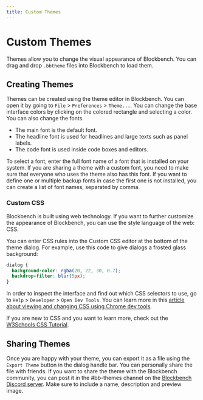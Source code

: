 ```yaml
---
title: Custom Themes
---
```


# Custom Themes

Themes allow you to change the visual appearance of Blockbench. You can drag and drop `.bbtheme` files into Blockbench to load them.

## Creating Themes

Themes can be created using the theme editor in Blockbench. You can open it by going to `File` > `Preferences` > `Theme...`.
You can change the base interface colors by clicking on the colored rectangle and selecting a color. You can also change the fonts.

* The main font is the default font.
* The headline font is used for headlines and large texts such as panel labels.
* The code font is used inside code boxes and editors.

To select a font, enter the full font name of a font that is installed on your system.
If you are sharing a theme with a custom font, you need to make sure that everyone who uses the theme also has this font.
If you want to define one or multiple backup fonts in case the first one is not installed, you can create a list of font names, separated by comma.

### Custom CSS

Blockbench is built using web technology. If you want to further customize the appearance of Blockbench, you can use the style language of the web: CSS.

You can enter CSS rules into the Custom CSS editor at the bottom of the theme dialog. For example, use this code to give dialogs a frosted glass background:

```css
dialog {
  background-color: rgba(20, 22, 30, 0.7);
  backdrop-filter: blur(5px);
}
```

In order to inspect the interface and find out which CSS selectors to use, go to `Help` > `Developer` > `Open Dev Tools`. You can learn more in this [article about viewing and changing CSS using Chrome dev tools](https://developer.chrome.com/docs/devtools/css/).

If you are new to CSS and you want to learn more, check out the [W3Schools CSS Tutorial](https://www.w3schools.com/css/).

## Sharing Themes

Once you are happy with your theme, you can export it as a file using the `Export Theme` button in the dialog handle bar.
You can personally share the file with friends.
If you want to share the theme with the Blockbench community, you can post it in the #bb-themes channel on the [Blockbench Discord server](http://discord.blockbench.net).
Make sure to include a name, description and preview image.

